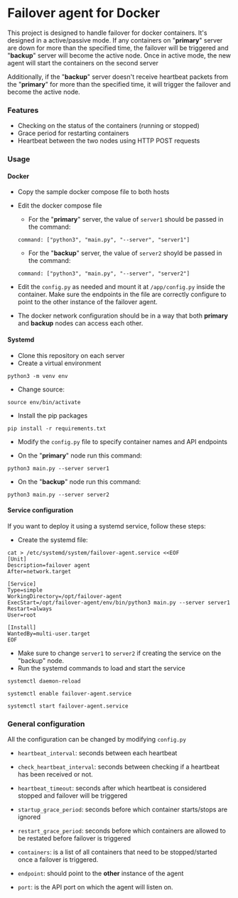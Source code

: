 # Failover agent for Docker

This project is designed to handle failover for docker containers. It's designed in a active/passive mode. If any containers on "**primary**" server are down for more than the specified time, the failover will be triggered and "**backup**" server will become the active node. Once in active mode, the new agent will start the containers on the second server

Additionally, if the "**backup**" server doesn't receive heartbeat packets from the "**primary**" for more than the specified time, it will trigger the failover and become the active node. 


### Features

- Checking on the status of the containers (running or stopped)
- Grace period for restarting containers
- Heartbeat between the two nodes using HTTP POST requests


### Usage

#### Docker

- Copy the sample docker compose file to both hosts
- Edit the docker compose file
    - For the "**primary**" server, the value of `server1` should be passed in the command:

    ```
    command: ["python3", "main.py", "--server", "server1"]
    ```
    - For the "**backup**" server, the value of `server2` shoyld be passed in the command: 
    ```
    command: ["python3", "main.py", "--server", "server2"]
    ```
- Edit the `config.py` as needed and mount it at `/app/config.py` inside the container. Make sure the endpoints in the file are correctly configure to point to the other instance of the failover agent. 

- The docker network configuration should be in a way that both **primary** and **backup** nodes can access each other. 



#### Systemd

- Clone this repository on each server
- Create a virtual environment
```
python3 -m venv env
```

- Change source:
```
source env/bin/activate
```

- Install the pip packages
```
pip install -r requirements.txt
```
- Modify the `config.py` file to specify container names and API endpoints

- On the "**primary**" node run this command:
```
python3 main.py --server server1
```

- On the "**backup**" node run this command:
```
python3 main.py --server server2
```

#### Service configuration

If you want to deploy it using a systemd service, follow these steps:

- Create the systemd file: 
```
cat > /etc/systemd/system/failover-agent.service <<EOF
[Unit]
Description=failover agent
After=network.target

[Service]
Type=simple
WorkingDirectory=/opt/failover-agent
ExecStart=/opt/failover-agent/env/bin/python3 main.py --server server1
Restart=always
User=root

[Install]
WantedBy=multi-user.target
EOF
```

- Make sure to change `server1` to `server2` if creating the service on the "backup" node.
- Run the systemd commands to load and start the service
```
systemctl daemon-reload
```
```
systemctl enable failover-agent.service
```
```
systemctl start failover-agent.service
```


### General configuration

All the configuration can be changed by modifying `config.py`

- `heartbeat_interval`: seconds between each heartbeat
- `check_heartbeat_interval`: seconds between checking if a heartbeat has been received or not.

- `heartbeat_timeout`: seconds after which heartbeat is considered stopped and failover will be triggered 

- `startup_grace_period`: seconds before which container starts/stops are ignored
- `restart_grace_period`: seconds before which containers are allowed to be restated before failover is triggered

- `containers`: is a list of all containers that need to be stopped/started once a failover is triggered.

- `endpoint`: should point to the **other** instance of the agent 

- `port`: is the API port on which the agent will listen on.